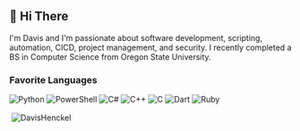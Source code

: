 ## 👋 Hi There  
I'm Davis and I'm passionate about software development, scripting, automation, CICD, project management, and security. I recently completed a BS in Computer Science from Oregon State University.
### Favorite Languages
![Python](https://img.shields.io/badge/python-3670A0?style=for-the-badge&logo=python&logoColor=ffdd54)
![PowerShell](https://img.shields.io/badge/powershell-2f434d?style=for-the-badge&logo=powershell&logoColor=256db8)
![C#](https://img.shields.io/badge/csharp-631f74?style=for-the-badge&logo=csharp&logoColor=d5c4d6)
![C++](https://img.shields.io/badge/cpp-004283?style=for-the-badge&logo=cplusplus&logoColor=9bbddb)
![C](https://img.shields.io/badge/c-3670A0?style=for-the-badge&logo=c&logoColor=ebecf0)
![Dart](https://img.shields.io/badge/dart-1b2631?style=for-the-badge&logo=dart&logoColor=019ed6)
![Ruby](https://img.shields.io/badge/ruby-f3cc9d?style=for-the-badge&logo=ruby&logoColor=e80e12)
<p>&nbsp;<img align="center" src="https://github-readme-stats.vercel.app/api?username=DavisHenckel&show_icons=true&locale=en&theme=github_dark&count_private=true&hide=stars" alt="DavisHenckel" /></p>

